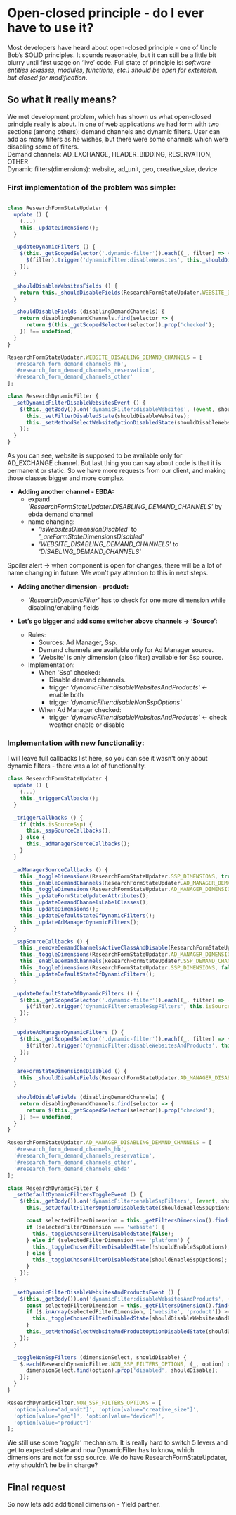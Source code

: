 # Open-closed principle - do I ever have to use it?
Most developers have heard about open-closed principle - one of Uncle Bob’s SOLID principles. It sounds reasonable, but it can still be a little bit blurry until first usage on ‘live’ code. Full state of principle is: *software entities (classes, modules, functions, etc.) should be open for extension, but closed for modification*.

## So what it really means?
We met development problem, which has shown us what open-closed principle really is about. In one of web applications we had form with two sections (among others): demand channels and dynamic filters. User can add as many filters as he wishes, but there were some channels which were disabling some of filters.  
Demand channels: AD_EXCHANGE, HEADER_BIDDING, RESERVATION, OTHER  
Dynamic filters(dimensions): website, ad_unit, geo, creative_size, device  

### First implementation of the problem was simple:

```js

class ResearchFormStateUpdater {
  update () {
    (...)
    this._updateDimensions();
  }

  _updateDynamicFilters () {
    $(this._getScopedSelector('.dynamic-filter')).each((_, filter) => {
      $(filter).trigger('dynamicFilter:disableWebsites', this._shouldDisableWebsitesFields());
    });
  }

  _shouldDisableWebsitesFields () {
    return this._shouldDisableFields(ResearchFormStateUpdater.WEBSITE_DISABLING_DEMAND_CHANNELS);
  }

  _shouldDisableFields (disablingDemandChannels) {
    return disablingDemandChannels.find(selector => {
      return $(this._getScopedSelector(selector)).prop('checked');
    }) !== undefined;
  }
}

ResearchFormStateUpdater.WEBSITE_DISABLING_DEMAND_CHANNELS = [
  '#research_form_demand_channels_hb',
  '#research_form_demand_channels_reservation',
  '#research_form_demand_channels_other'
];

class ResearchDynamicFilter {
  _setDynamicFilterDisableWebsitesEvent () {
    $(this._getBody()).on('dynamicFilter:disableWebsites', (event, shouldDisableWebsites) => {
      this._setFilterDisabledState(shouldDisableWebsites);
      this._setMethodSelectWebsiteOptionDisabledState(shouldDisableWebsites);
    });
  }
}
```

As you can see, website is supposed to be available only for AD_EXCHANGE channel. But last thing you can say about code is that it is permanent or static. So we have more requests from our client, and making those classes bigger and more complex.

* **Adding another channel - EBDA:**
  * expand *'ResearchFormStateUpdater.DISABLING_DEMAND_CHANNELS'* by ebda demand channel
  * name changing:
    * *'isWebsitesDimensionDisabled'* to *'_areFormStateDimensionsDisabled'*
    * *'WEBSITE_DISABLING_DEMAND_CHANNELS'* to *'DISABLING_DEMAND_CHANNELS'*

Spoiler alert -> when component is open for changes, there will be a lot of name changing in future. We won't pay attention to this in next steps.

* **Adding another dimension - product:**
  * *'ResearchDynamicFilter'* has to check for one more dimension while disabling/enabling fields

* **Let’s go bigger and add some switcher above channels -> ‘Source’:**
  * Rules:
    * Sources: Ad Manager, Ssp.
    * Demand channels are available only for Ad Manager source.
    * ‘Website’ is only dimension (also filter) available for Ssp source.
  * Implementation:
    * When 'Ssp' checked:
      * Disable demand channels.
      * trigger *'dynamicFilter:disableWebsitesAndProducts'* <- enable both
      * trigger *'dynamicFilter:disableNonSspOptions'*
    * When Ad Manager checked:
      * trigger *'dynamicFilter:disableWebsitesAndProducts'* <- check weather enable or disable

### Implementation with new functionality:
I will leave full callbacks list here, so you can see it wasn't only about dynamic filters - there was a lot of functionality.

```js
class ResearchFormStateUpdater {
  update () {
    (...)
    this._triggerCallbacks();
  }

  _triggerCallbacks () {
    if (this.isSourceSsp) {
      this._sspSourceCallbacks();
    } else {
      this._adManagerSourceCallbacks();
    }
  }

  _adManagerSourceCallbacks () {
    this._toggleDimensions(ResearchFormStateUpdater.SSP_DIMENSIONS, true);
    this._enableDemandChannels(ResearchFormStateUpdater.AD_MANAGER_DEMAND_CHANNELS);
    this._toggleDimensions(ResearchFormStateUpdater.AD_MANAGER_DIMENSIONS, false);
    this._updateFormStateUpdaterAttributes();
    this._updateDemandChannelsLabelClasses();
    this._updateDimensions();
    this._updateDefaultStateOfDynamicFilters();
    this._updateAdManagerDynamicFilters();
  }

  _sspSourceCallbacks () {
    this._removeDemandChannelsActiveClassAndDisable(ResearchFormStateUpdater.AD_MANAGER_DEMAND_CHANNELS);
    this._toggleDimensions(ResearchFormStateUpdater.AD_MANAGER_DIMENSIONS, true);
    this._enableDemandChannels(ResearchFormStateUpdater.SSP_DEMAND_CHANNELS);
    this._toggleDimensions(ResearchFormStateUpdater.SSP_DIMENSIONS, false);
    this._updateDefaultStateOfDynamicFilters();
  }

  _updateDefaultStateOfDynamicFilters () {
    $(this._getScopedSelector('.dynamic-filter')).each((_, filter) => {
      $(filter).trigger('dynamicFilter:enableSspFilters', this.isSourceSsp);
    });
  }

  _updateAdManagerDynamicFilters () {
    $(this._getScopedSelector('.dynamic-filter')).each((_, filter) => {
      $(filter).trigger('dynamicFilter:disableWebsitesAndProducts', this._areFormStateDimensionsDisabled() && !this.isSourceSsp);
    });
  }

  _areFormStateDimensionsDisabled () {
    this._shouldDisableFields(ResearchFormStateUpdater.AD_MANAGER_DISABLING_DEMAND_CHANNELS)
  }

  _shouldDisableFields (disablingDemandChannels) {
    return disablingDemandChannels.find(selector => {
      return $(this._getScopedSelector(selector)).prop('checked');
    }) !== undefined;
  }
}

ResearchFormStateUpdater.AD_MANAGER_DISABLING_DEMAND_CHANNELS = [
  '#research_form_demand_channels_hb',
  '#research_form_demand_channels_reservation',
  '#research_form_demand_channels_other',
  '#research_form_demand_channels_ebda'
];

class ResearchDynamicFilter {
  _setDefaultDynamicFiltersToggleEvent () {
    $(this._getBody()).on('dynamicFilter:enableSspFilters', (event, shouldEnableSspOptions) => {
      this._setDefaultFiltersOptionDisabledState(shouldEnableSspOptions);

      const selectedFilterDimension = this._getFiltersDimension().find('option:selected').val();
      if (selectedFilterDimension === 'website') {
        this._toggleChosenFilterDisabledState(false);
      } else if (selectedFilterDimension === 'platform') {
        this._toggleChosenFilterDisabledState(!shouldEnableSspOptions);
      } else {
        this._toggleChosenFilterDisabledState(shouldEnableSspOptions);
      }
    });
  }

  _setDynamicFilterDisableWebsitesAndProductsEvent () {
    $(this._getBody()).on('dynamicFilter:disableWebsitesAndProducts', (event, shouldDisableWebsitesAndProducts) => {
      const selectedFilterDimension = this._getFiltersDimension().find('option:selected').val();
      if ($.inArray(selectedFilterDimension, ['website', 'product']) >= 0) {
        this._toggleChosenFilterDisabledState(shouldDisableWebsitesAndProducts);
      }
      this._setMethodSelectWebsiteAndProductOptionDisabledState(shouldDisableWebsitesAndProducts);
    });
  }

  _toggleNonSspFilters (dimensionSelect, shouldDisable) {
    $.each(ResearchDynamicFilter.NON_SSP_FILTERS_OPTIONS, (_, option) => {
      dimensionSelect.find(option).prop('disabled', shouldDisable);
    });
  }
}

ResearchDynamicFilter.NON_SSP_FILTERS_OPTIONS = [
  'option[value="ad_unit"]', 'option[value="creative_size"]',
  'option[value="geo"]', 'option[value="device"]',
  'option[value="product"]'
];
```
We still use some *'toggle'* mechanism. It is really hard to switch 5 levers and get to expected state and now DynamicFilter has to know, which dimensions are not for ssp source. We do have ResearchFormStateUpdater, why shouldn’t he be in charge?

## Final request
So now lets add additional dimension - Yield partner.
